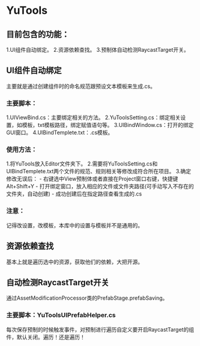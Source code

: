 # YuTools
## 目前包含的功能：
  1.UI组件自动绑定。
  2.资源依赖查找。
  3.预制体自动检测RaycastTarget开关。
## UI组件自动绑定
  主要就是通过创建组件时的命名规范跟预设文本模板来生成.cs。
### 主要脚本：
  1.UIViewBind.cs：主要绑定相关的方法。
  2.YuToolsSetting.cs：绑定相关设置，如模板，txt模板路径，绑定赋值语句等。
  3.UIBindWindow.cs：打开的绑定GUI窗口。
  4.UIBindTemplete.txt：.cs模板。
### 使用方法：
  1.将YuTools放入Editor文件夹下。
  2.需要将YuToolsSetting.cs和UIBindTemplete.txt两个文件的规范、规则相关等修改成符合所在项目。
  3.确定修改无误后：
    - 右键选中View预制体或者直接在Project窗口右键，快捷键Alt+Shift+Y
    - 打开绑定窗口，放入相应的文件或文件夹路径(可手动写入不存在的文件夹，自动创建)
    - 成功创建后在指定路径查看生成的.cs
### 注意：
  记得改设置，改模板，本库中的设置与模板并不是通用的。

## 资源依赖查找
  基本上就是遍历选中的资源，获取他们的依赖，大把开源。
  
## 自动检测RaycastTarget开关
  通过AssetModificationProcessor类的PrefabStage.prefabSaving。
### 主要脚本：YuToolsUIPrefabHelper.cs
  每次保存预制的时候触发事件，对预制进行遍历自定义要开启RaycastTarget的组件，默认关闭。遍历！还是遍历！
